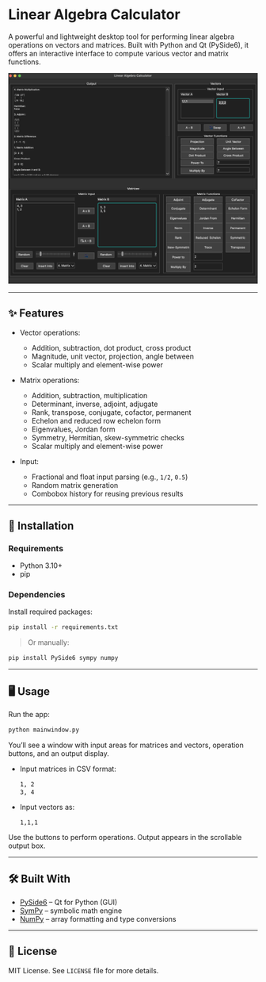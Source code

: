 # Linear Algebra Calculator

A powerful and lightweight desktop tool for performing linear algebra operations on vectors and matrices. Built with Python and Qt (PySide6), it offers an interactive interface to compute various vector and matrix functions.

![Screenshot](lincalc.png)

---

## ✨ Features

- Vector operations:
  - Addition, subtraction, dot product, cross product
  - Magnitude, unit vector, projection, angle between
  - Scalar multiply and element-wise power

- Matrix operations:
  - Addition, subtraction, multiplication
  - Determinant, inverse, adjoint, adjugate
  - Rank, transpose, conjugate, cofactor, permanent
  - Echelon and reduced row echelon form
  - Eigenvalues, Jordan form
  - Symmetry, Hermitian, skew-symmetric checks
  - Scalar multiply and element-wise power

- Input:
  - Fractional and float input parsing (e.g., `1/2`, `0.5`)
  - Random matrix generation
  - Combobox history for reusing previous results

---

## 🚀 Installation

### Requirements

- Python 3.10+
- pip

### Dependencies

Install required packages:

```bash
pip install -r requirements.txt
````

> Or manually:

```bash
pip install PySide6 sympy numpy
```

---

## 🖥️ Usage

Run the app:

```bash
python mainwindow.py
```

You’ll see a window with input areas for matrices and vectors, operation buttons, and an output display.

* Input matrices in CSV format:

  ```
  1, 2
  3, 4
  ```

* Input vectors as:

  ```
  1,1,1
  ```

Use the buttons to perform operations. Output appears in the scrollable output box.

---

## 🛠️ Built With

* [PySide6](https://doc.qt.io/qtforpython/) – Qt for Python (GUI)
* [SymPy](https://www.sympy.org/) – symbolic math engine
* [NumPy](https://numpy.org/) – array formatting and type conversions

---

## 🪪 License

MIT License. See `LICENSE` file for more details.
